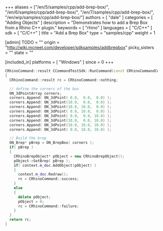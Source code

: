 +++
aliases = ["/en/5/samples/cpp/add-brep-box/", "/en/6/samples/cpp/add-brep-box/", "/en/7/samples/cpp/add-brep-box/", "/en/wip/samples/cpp/add-brep-box/"]
authors = [ "dale" ]
categories = [ "Adding Objects" ]
description = "Demonstrates how to add a Brep Box from a Rhino C++ plugin."
keywords = [ "rhino" ]
languages = [ "C/C++" ]
sdk = [ "C/C++" ]
title = "Add a Brep Box"
type = "samples/cpp"
weight = 1

[admin]
TODO = ""
origin = "http://wiki.mcneel.com/developer/sdksamples/addbrepbox"
picky_sisters = ""
state = ""

[included_in]
platforms = [ "Windows" ]
since = 0
+++

```cpp
CRhinoCommand::result CCommandTestSdk::RunCommand(const CRhinoCommandContext& context)
{
  CRhinoCommand::result rc = CRhinoCommand::nothing;

  // define the corners of the box
  ON_3dPointArray corners;
  corners.Append( ON_3dPoint( 0.0,  0.0,  0.0) );
  corners.Append( ON_3dPoint(10.0,  0.0,  0.0) );
  corners.Append( ON_3dPoint(10.0, 10.0,  0.0) );
  corners.Append( ON_3dPoint( 0.0, 10.0,  0.0) );
  corners.Append( ON_3dPoint( 0.0,  0.0, 10.0) );
  corners.Append( ON_3dPoint(10.0,  0.0, 10.0) );
  corners.Append( ON_3dPoint(10.0, 10.0, 10.0) );
  corners.Append( ON_3dPoint( 0.0, 10.0, 10.0) );

  // Build the brep  
  ON_Brep* pBrep = ON_BrepBox( corners );
  if( pBrep )
  {
    CRhinoBrepObject* pObject = new CRhinoBrepObject();
    pObject->SetBrep( pBrep );
    if( context.m_doc.AddObject(pObject) )
    {
      context.m_doc.Redraw();
      rc = CRhinoCommand::success;
    }
    else
    {
      delete pObject;
      pObject = 0;
      rc = CRhinoCommand::failure;
    }
  }
  return rc;
}
```
